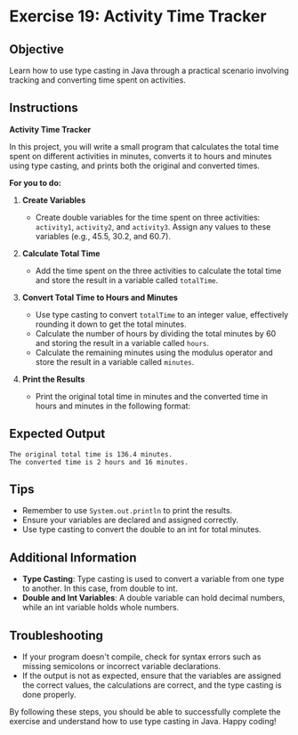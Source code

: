 # Exercise 19: Activity Time Tracker

## Objective
Learn how to use type casting in Java through a practical scenario involving tracking and converting time spent on activities.

## Instructions

**Activity Time Tracker**

In this project, you will write a small program that calculates the total time spent on different activities in minutes, converts it to hours and minutes using type casting, and prints both the original and converted times.

**For you to do:**

1. **Create Variables**
    - Create double variables for the time spent on three activities: `activity1`, `activity2`, and `activity3`. Assign any values to these variables (e.g., 45.5, 30.2, and 60.7).

2. **Calculate Total Time**
     - Add the time spent on the three activities to calculate the total time and store the result in a variable called `totalTime`.

3. **Convert Total Time to Hours and Minutes**
    - Use type casting to convert `totalTime` to an integer value, effectively rounding it down to get the total minutes.
    - Calculate the number of hours by dividing the total minutes by 60 and storing the result in a variable called `hours`.
    - Calculate the remaining minutes using the modulus operator and store the result in a variable called `minutes`.

4. **Print the Results**
    - Print the original total time in minutes and the converted time in hours and minutes in the following format:


## Expected Output
```
The original total time is 136.4 minutes.
The converted time is 2 hours and 16 minutes.
```

## Tips
- Remember to use `System.out.println` to print the results.
- Ensure your variables are declared and assigned correctly.
- Use type casting to convert the double to an int for total minutes.

## Additional Information
- **Type Casting**: Type casting is used to convert a variable from one type to another. In this case, from double to int.
- **Double and Int Variables**: A double variable can hold decimal numbers, while an int variable holds whole numbers.

## Troubleshooting
- If your program doesn't compile, check for syntax errors such as missing semicolons or incorrect variable declarations.
- If the output is not as expected, ensure that the variables are assigned the correct values, the calculations are correct, and the type casting is done properly.

By following these steps, you should be able to successfully complete the exercise and understand how to use type casting in Java. Happy coding!
